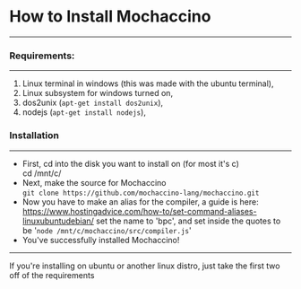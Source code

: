 # How to Install Mochaccino
---
### Requirements: <br />
---
1.  Linux terminal in windows (this was made with the ubuntu terminal), <br />
1.  Linux subsystem for windows turned on, <br />
1.  dos2unix (`apt-get install dos2unix`), <br />
1.  nodejs (`apt-get install nodejs`), <br />

### Installation
---
* First, cd into the disk you want to install on (for most it's c) <br />
cd /mnt/c/ <br />
* Next, make the source for Mochaccino <br />
`git clone https://github.com/mochaccino-lang/mochaccino.git `<br />
* Now you have to make an alias for the compiler, a guide is here: <br />
https://www.hostingadvice.com/how-to/set-command-aliases-linuxubuntudebian/
set the name to 'bpc', and set inside the quotes to be '`node /mnt/c/mochaccino/src/compiler.js`' <br>
* You've successfully installed Mochaccino! <br>
---
If you're installing on ubuntu or another linux distro, just take the first two off of the requirements